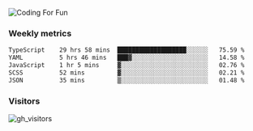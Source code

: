![Coding For Fun](https://glitch-art.vercel.app/api/simple?word=<Rise%20/>)

### Weekly metrics

<!--START_SECTION:waka-->

```txt
TypeScript    29 hrs 58 mins  ███████████████████░░░░░░   75.59 %
YAML          5 hrs 46 mins   ███▓░░░░░░░░░░░░░░░░░░░░░   14.58 %
JavaScript    1 hr 5 mins     ▓░░░░░░░░░░░░░░░░░░░░░░░░   02.76 %
SCSS          52 mins         ▓░░░░░░░░░░░░░░░░░░░░░░░░   02.21 %
JSON          35 mins         ▒░░░░░░░░░░░░░░░░░░░░░░░░   01.48 %
```

<!--END_SECTION:waka-->


### Visitors
![gh_visitors](https://profile-counter.glitch.me/okyiww/count.svg)